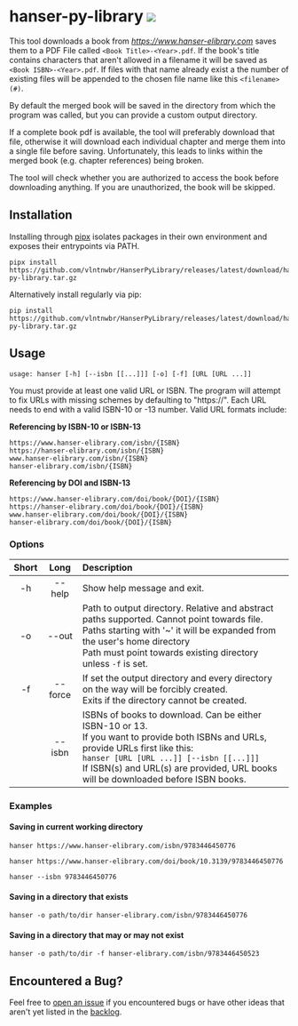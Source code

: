 <!--- Copyright (c) 2020 Valentin Weber

This file is part of hanser-py-library.

hanser-py-library is free software: you can redistribute it and/or
modify it under the terms of the GNU General Public License as
published by the Free Software Foundation, either version 3 of the
License, or (at your option) any later version.

hanser-py-library is distributed in the hope that it will be
useful, but WITHOUT ANY WARRANTY; without even the implied warranty
of MERCHANTABILITY or FITNESS FOR A PARTICULAR PURPOSE. See the GNU
General Public License for more details.

You should have received a copy of the GNU General Public License
along with hanser-py-library. If not, see <https://www.gnu.org/licenses/#GPL>.
--->

# hanser-py-library ![](https://github.com/vlntnwbr/hanserpylibrary/workflows/Tests/badge.svg)

This tool downloads a book from *<https://www.hanser-elibrary.com>*  saves them
to a PDF File called `<Book Title>-<Year>.pdf`. If the book's title contains
characters that aren't allowed in a filename it will be saved as
`<Book ISBN>-<Year>.pdf`. If files with that name already exist a the number
of existing files will be appended to the chosen file name like this
`<filename> (#)`.

By default the merged book will be saved in the directory from which the
program was called, but you can provide a custom output directory.

If a complete book pdf is available, the tool will preferably download that
file, otherwise it will download each individual chapter and merge them into a
single file before saving. Unfortunately, this leads to links within the merged
book (e.g. chapter references) being broken.

The tool will check whether you are authorized to access the book before
downloading anything. If you are unauthorized, the book will be skipped.

## Installation
Installing through [pipx][1] isolates packages in their own environment and
exposes their entrypoints via PATH.
```
pipx install https://github.com/vlntnwbr/HanserPyLibrary/releases/latest/download/hanser-py-library.tar.gz
```
Alternatively install regularly via pip: 
```
pip install https://github.com/vlntnwbr/HanserPyLibrary/releases/latest/download/hanser-py-library.tar.gz
```

## Usage
```
usage: hanser [-h] [--isbn [[...]]] [-o] [-f] [URL [URL ...]]
```

You must provide at least one valid URL or ISBN. The program will attempt
to fix URLs with missing schemes by defaulting to "https://". Each URL
needs to end with a valid ISBN-10 or -13 number. Valid URL formats include:

**Referencing by ISBN-10 or ISBN-13**
```
https://www.hanser-elibrary.com/isbn/{ISBN}
https://hanser-elibrary.com/isbn/{ISBN}
www.hanser-elibrary.com/isbn/{ISBN}
hanser-elibrary.com/isbn/{ISBN}
```

**Referencing by DOI and ISBN-13**
```
https://www.hanser-elibrary.com/doi/book/{DOI}/{ISBN}
https://hanser-elibrary.com/doi/book/{DOI}/{ISBN}
www.hanser-elibrary.com/doi/book/{DOI}/{ISBN}
hanser-elibrary.com/doi/book/{DOI}/{ISBN}
```

### Options
| **Short** | **Long** | **Description** |
| :-: | :-: | :-- |
| -h | --help | Show help message and exit. |
| -o | --out | Path to output directory. Relative and abstract paths supported. Cannot point towards file. <br> Paths starting with '~' it will be expanded from the user's home directory <br> Path must point towards existing directory unless `-f` is set.|
| -f | --force | If set the output directory and every directory on the way will be forcibly created. <br> Exits if the directory cannot be created. |
|    | --isbn | ISBNs of books to download. Can be either ISBN-10 or 13. <br> If you want to provide both ISBNs and URLs, provide URLs first like this: <br> `hanser [URL [URL ...]] [--isbn [[...]]]`<br> If ISBN(s) and URL(s) are provided, URL books will be downloaded before ISBN books.|

### Examples
#### Saving in current working directory
```
hanser https://www.hanser-elibrary.com/isbn/9783446450776

hanser https://www.hanser-elibrary.com/doi/book/10.3139/9783446450776

hanser --isbn 9783446450776
```
#### Saving in a directory that exists
```
hanser -o path/to/dir hanser-elibrary.com/isbn/9783446450776
```

#### Saving in a directory that may or may not exist
```
hanser -o path/to/dir -f hanser-elibrary.com/isbn/9783446450523
```

## Encountered a Bug?
Feel free to [open an issue][new-issue] if you encountered bugs or have other
ideas that aren't yet listed in the [backlog][issues].

[1]: https://github.com/pipxproject/pipx
[new-issue]: https://github.com/vlntnwbr/HanserPyLibrary/issues/new/choose
[issues]: https://github.com/vlntnwbr/HanserPyLibrary/issues
